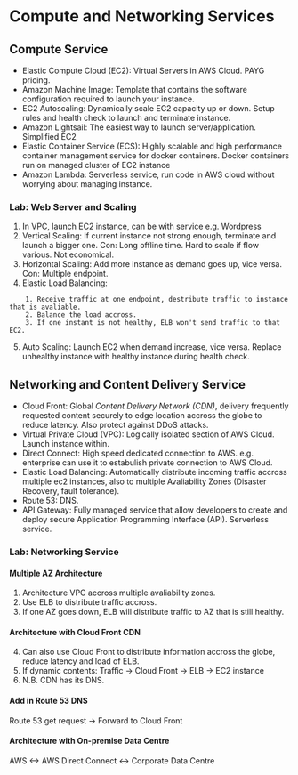 # Compute and Networking Services

## Compute Service

* Elastic Compute Cloud (EC2): Virtual Servers in AWS Cloud. PAYG pricing.
* Amazon Machine Image: Template that contains the software configuration required to launch your instance.
* EC2 Autoscaling: Dynamically scale EC2 capacity up or down. Setup rules and health check to launch and terminate instance.
* Amazon Lightsail: The easiest way to launch server/application. Simplified EC2
* Elastic Container Service (ECS): Highly scalable and high performance container management service for docker containers. Docker containers run on managed cluster of EC2 instance
* Amazon Lambda: Serverless service, run code in AWS cloud without worrying about managing instance.

### Lab: Web Server and Scaling

1. In VPC, launch EC2 instance, can be with service e.g. Wordpress
2. Vertical Scaling: If current instance not strong enough, terminate and launch a bigger one. Con: Long offline time. Hard to scale if flow various. Not economical.
3. Horizontal Scaling: Add more instance as demand goes up, vice versa. Con: Multiple endpoint.
4. Elastic Load Balancing:

```
    1. Receive traffic at one endpoint, destribute traffic to instance that is avaliable. 
    2. Balance the load accross. 
    3. If one instant is not healthy, ELB won't send traffic to that EC2.
```

5. Auto Scaling: Launch EC2 when demand increase, vice versa. Replace unhealthy instance with healthy instance during health check.

## Networking and Content Delivery Service

* Cloud Front: Global *Content Delivery Network (CDN)*, delivery frequently requested content securely to edge location accross the globe to reduce latency. Also protect against DDoS attacks.
* Virtual Private Cloud (VPC): Logically isolated section of AWS Cloud. Launch instance within.
* Direct Connect: High speed dedicated connection to AWS. e.g. enterprise can use it to estabulish private connection to AWS Cloud.
* Elastic Load Balancing: Automatically distribute incoming traffic accross multiple ec2 instances, also to multiple Avaliability Zones (Disaster Recovery, fault tolerance).
* Route 53: DNS.
* API Gateway: Fully managed service that allow developers to create and deploy secure Application Programming Interface (API). Serverless service.

### Lab: Networking Service

#### Multiple AZ Architecture

1. Architecture VPC accross multiple avaliability zones.
2. Use ELB to distribute traffic accross.
3. If one AZ goes down, ELB will distribute traffic to AZ that is still healthy.

#### Architecture with Cloud Front CDN

4. Can also use Cloud Front to distribute information accross the globe, reduce latency and load of ELB.
5. If dynamic contents: Traffic -> Cloud Front -> ELB -> EC2 instance
6. N.B. CDN has its DNS.

#### Add in Route 53 DNS

 Route 53 get request -> Forward to Cloud Front

#### Architecture with On-premise Data Centre

AWS <-> AWS Direct Connect <-> Corporate Data Centre
